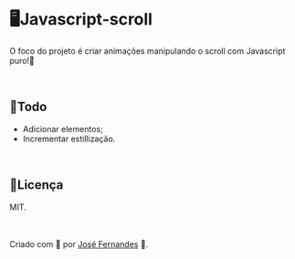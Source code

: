 <h1><a href="#javascript-scroll"></a>🖥Javascript-scroll</h1>
<p id="javascript-scroll">O foco do projeto é criar animações manipulando o scroll com Javascript puro!🙂</p>
<br>
<h2><a href="#todo"></a>📝Todo</h2>
<ul id="todo">
  <li>Adicionar elementos;</li>
  <li>Incrementar estillização.</li>
</ul>
<br>
<h2><a href="#licenca"></a>📜Licença</h2>
<p id="licenca">MIT.</p>
<br><br>
<footer>Criado com 💜 por <a href="https://github.com/devJoseVitor/" target="_blank">José Fernandes</a> 🚀.</footer>
